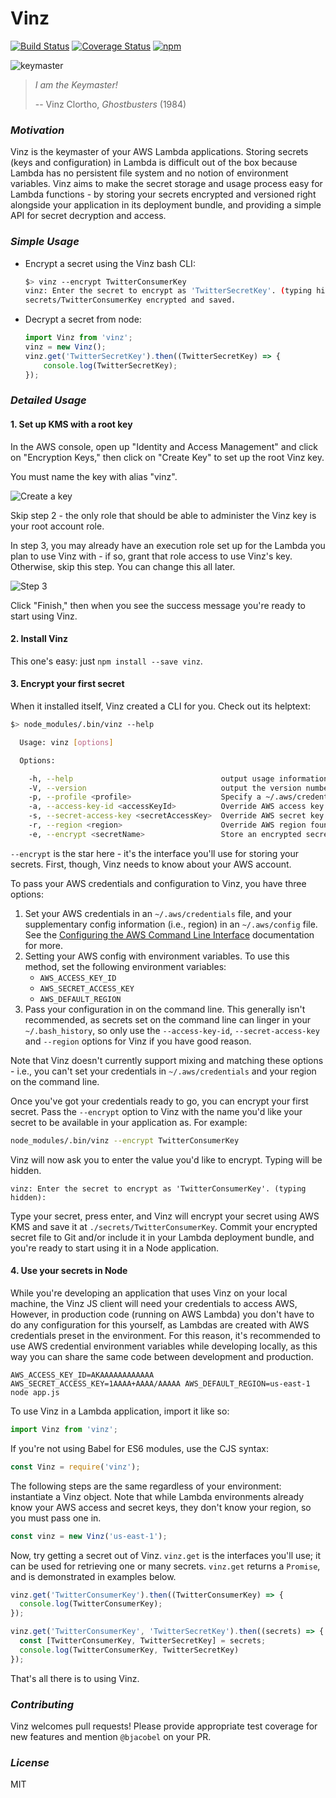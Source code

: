# Vinz

[![Build Status](https://travis-ci.org/bjacobel/vinz.svg?branch=master)](https://travis-ci.org/bjacobel/vinz) [![Coverage Status](https://coveralls.io/repos/github/bjacobel/vinz/badge.svg)](https://coveralls.io/github/bjacobel/vinz) [![npm](https://img.shields.io/npm/v/vinz.svg?maxAge=2592000)](https://npmjs.com/package/vinz)

![keymaster](https://gifs.bjacobel.com/keymaster.gif)

> _I am the Keymaster!_
>
>-- Vinz Clortho, _Ghostbusters_ (1984)


### _Motivation_
Vinz is the keymaster of your AWS Lambda applications. Storing secrets (keys and configuration) in Lambda is difficult out of the box because Lambda has no persistent file system and no notion of environment variables. Vinz aims to make the secret storage and usage process easy for Lambda functions - by storing your secrets encrypted and versioned right alongside your application in its deployment bundle, and providing a simple API for secret decryption and access.

### _Simple Usage_
- Encrypt a secret using the Vinz bash CLI:

    ```bash
    $> vinz --encrypt TwitterConsumerKey
    vinz: Enter the secret to encrypt as 'TwitterSecretKey'. (typing hidden):
    secrets/TwitterConsumerKey encrypted and saved.
    ```

- Decrypt a secret from node:

    ```javascript
    import Vinz from 'vinz';
    vinz = new Vinz();
    vinz.get('TwitterSecretKey').then((TwitterSecretKey) => {
        console.log(TwitterSecretKey);
    });
    ```

### _Detailed Usage_

#### 1. Set up KMS with a root key
In the AWS console, open up "Identity and Access Management" and click on "Encryption Keys," then click on "Create Key" to set up the root Vinz key.

You must name the key with alias "vinz".

![Create a key](https://i.bjacobel.com/20160531-464t5.png)

Skip step 2 - the only role that should be able to administer the Vinz key is your root account role.

In step 3, you may already have an execution role set up for the Lambda you plan to use Vinz with - if so, grant that role access to use Vinz's key. Otherwise, skip this step. You can change this all later.

![Step 3](https://i.bjacobel.com/20160531-gh9jh.png)

Click "Finish," then when you see the success message you're ready to start using Vinz.

#### 2. Install Vinz

This one's easy: just `npm install --save vinz`.

#### 3. Encrypt your first secret

When it installed itself, Vinz created a CLI for you. Check out its helptext:

```bash
$> node_modules/.bin/vinz --help

  Usage: vinz [options]

  Options:

    -h, --help                                 output usage information
    -V, --version                              output the version number
    -p, --profile <profile>                    Specify a ~/.aws/credentials profile to use
    -a, --access-key-id <accessKeyId>          Override AWS access key found in env or in ~/.aws
    -s, --secret-access-key <secretAccessKey>  Override AWS secret key found in env or in ~/.aws
    -r, --region <region>                      Override AWS region found in env or in ~/.aws
    -e, --encrypt <secretName>                 Store an encrypted secret in ./secrets/secretName
```

`--encrypt` is the star here - it's the interface you'll use for storing your secrets. First, though, Vinz needs to know about your AWS account.

To pass your AWS credentials and configuration to Vinz, you have three options:

1. Set your AWS credentials in an `~/.aws/credentials` file, and your supplementary config information (i.e., region) in an `~/.aws/config` file. See the [Configuring the AWS Command Line Interface](https://docs.aws.amazon.com/cli/latest/userguide/cli-chap-getting-started.html#cli-config-files) documentation for more.
2. Setting your AWS config with environment variables. To use this method, set the following environment variables:
    - `AWS_ACCESS_KEY_ID`
    - `AWS_SECRET_ACCESS_KEY`
    - `AWS_DEFAULT_REGION`
3. Pass your configuration in on the command line. This generally isn't recommended, as secrets set on the command line can linger in your `~/.bash_history`, so only use the `--access-key-id`, `--secret-access-key` and `--region` options for Vinz if you have good reason.

Note that Vinz doesn't currently support mixing and matching these options - i.e., you can't set your credentials in `~/.aws/credentials` and your region on the command line.

Once you've got your credentials ready to go, you can encrypt your first secret. Pass the `--encrypt` option to Vinz with the name you'd like your secret to be available in your application as. For example:

```bash
node_modules/.bin/vinz --encrypt TwitterConsumerKey
```

Vinz will now ask you to enter the value you'd like to encrypt. Typing will be hidden.

```
vinz: Enter the secret to encrypt as 'TwitterConsumerKey'. (typing hidden):
```

Type your secret, press enter, and Vinz will encrypt your secret using AWS KMS and save it at `./secrets/TwitterConsumerKey`. Commit your encrypted secret file to Git and/or include it in your Lambda deployment bundle, and you're ready to start using it in a Node application.

#### 4. Use your secrets in Node

While you're developing an application that uses Vinz on your local machine, the Vinz JS client will need your credentials to access AWS, However, in production code (running on AWS Lambda) you don't have to do any configuration for this yourself, as Lambdas are created with AWS credentials preset in the environment. For this reason, it's recommended to use AWS credential environment variables while developing locally, as this way you can share the same code between development and production.

```
AWS_ACCESS_KEY_ID=AKAAAAAAAAAAAA AWS_SECRET_ACCESS_KEY=1AAAA+AAAA/AAAAA AWS_DEFAULT_REGION=us-east-1 node app.js
```

To use Vinz in a Lambda application, import it like so:

```javascript
import Vinz from 'vinz';
```

If you're not using Babel for ES6 modules, use the CJS syntax:

```javascript
const Vinz = require('vinz');
```

The following steps are the same regardless of your environment: instantiate a Vinz object. Note that while Lambda environments already know your AWS access and secret keys, they don't know your region, so you must pass one in.

```javascript
const vinz = new Vinz('us-east-1');
```

Now, try getting a secret out of Vinz. `vinz.get` is the interfaces you'll use; it can be used for retrieving one or many secrets. `vinz.get` returns a `Promise`, and is demonstrated in examples below.

```javascript
vinz.get('TwitterConsumerKey').then((TwitterConsumerKey) => {
  console.log(TwitterConsumerKey);
});

vinz.get('TwitterConsumerKey', 'TwitterSecretKey').then((secrets) => {
  const [TwitterConsumerKey, TwitterSecretKey] = secrets;
  console.log(TwitterConsumerKey, TwitterSecretKey)
});
```

That's all there is to using Vinz.

### _Contributing_
Vinz welcomes pull requests! Please provide appropriate test coverage for new features and mention `@bjacobel` on your PR.

### _License_
MIT

